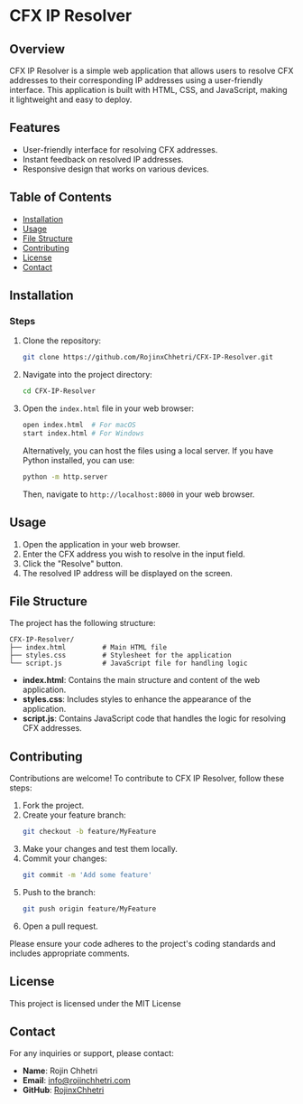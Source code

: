 # CFX IP Resolver

## Overview

CFX IP Resolver is a simple web application that allows users to resolve CFX addresses to their corresponding IP addresses using a user-friendly interface. This application is built with HTML, CSS, and JavaScript, making it lightweight and easy to deploy.

## Features

- User-friendly interface for resolving CFX addresses.
- Instant feedback on resolved IP addresses.
- Responsive design that works on various devices.

## Table of Contents

- [Installation](#installation)
- [Usage](#usage)
- [File Structure](#file-structure)
- [Contributing](#contributing)
- [License](#license)
- [Contact](#contact)

## Installation

### Steps

1. Clone the repository:
   ```bash
   git clone https://github.com/RojinxChhetri/CFX-IP-Resolver.git
   ```

2. Navigate into the project directory:
   ```bash
   cd CFX-IP-Resolver
   ```

3. Open the `index.html` file in your web browser:
   ```bash
   open index.html  # For macOS
   start index.html # For Windows
   ```

   Alternatively, you can host the files using a local server. If you have Python installed, you can use:
   ```bash
   python -m http.server
   ```

   Then, navigate to `http://localhost:8000` in your web browser.

## Usage

1. Open the application in your web browser.
2. Enter the CFX address you wish to resolve in the input field.
3. Click the "Resolve" button.
4. The resolved IP address will be displayed on the screen.

## File Structure

The project has the following structure:

```
CFX-IP-Resolver/
├── index.html         # Main HTML file
├── styles.css         # Stylesheet for the application
└── script.js          # JavaScript file for handling logic
```

- **index.html**: Contains the main structure and content of the web application.
- **styles.css**: Includes styles to enhance the appearance of the application.
- **script.js**: Contains JavaScript code that handles the logic for resolving CFX addresses.

## Contributing

Contributions are welcome! To contribute to CFX IP Resolver, follow these steps:

1. Fork the project.
2. Create your feature branch:
   ```bash
   git checkout -b feature/MyFeature
   ```
3. Make your changes and test them locally.
4. Commit your changes:
   ```bash
   git commit -m 'Add some feature'
   ```
5. Push to the branch:
   ```bash
   git push origin feature/MyFeature
   ```
6. Open a pull request.

Please ensure your code adheres to the project's coding standards and includes appropriate comments.

## License

This project is licensed under the MIT License

## Contact

For any inquiries or support, please contact:

- **Name**: Rojin Chhetri
- **Email**: [info@rojinchhetri.com](mailto:info@rojinchhetri.com)
- **GitHub**: [RojinxChhetri](https://github.com/RojinxChhetri)
